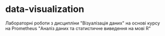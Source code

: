 # data-visualization
Лабораторні роботи з дисципліни "Візуалізація даних" на основі курсу на Prometheus "Аналіз даних та статистичне виведення на мові R"
